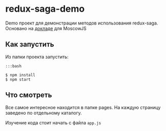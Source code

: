 # redux-saga-demo

Demo проект для демонстрации методов использования redux-saga. Основано на [докладе](https://slides.com/pelid80/redux-saga) для MoscowJS

## Как запустить

Из папки проекта запустить:

```
:::bash

$ npm install
$ npm start
```

## Что смотреть

Все самое интересное находится в папке pages. На каждую страницу заведено по отдельному каталогу.

Изучение кода стоит начать с файла `app.js`
